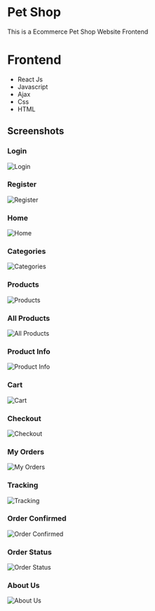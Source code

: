 
# Pet Shop
This is a Ecommerce Pet Shop Website Frontend



# Frontend
- React Js
- Javascript
- Ajax
- Css
- HTML



## Screenshots

### Login
![Login](https://github.com/abhinayak05/pet-shop-website-frontend/blob/main/screenshots/login.png?raw=true)
### Register
![Register](https://github.com/abhinayak05/pet-shop-website-frontend/blob/main/screenshots/register.png?raw=true)
### Home
![Home](https://github.com/abhinayak05/pet-shop-website-frontend/blob/main/screenshots/home.png?raw=true)
### Categories
![Categories](https://github.com/abhinayak05/pet-shop-website-frontend/blob/main/screenshots/categories.png?raw=true)
### Products
![Products](https://github.com/abhinayak05/pet-shop-website-frontend/blob/main/screenshots/products.png?raw=true)
### All Products
![All Products](https://github.com/abhinayak05/pet-shop-website-frontend/blob/main/screenshots/allproducts.png?raw=true)
### Product Info
![Product Info](https://github.com/abhinayak05/pet-shop-website-frontend/blob/main/screenshots/productInfo.png?raw=true)
### Cart
![Cart](https://github.com/abhinayak05/pet-shop-website-frontend/blob/main/screenshots/cart.png?raw=true)
### Checkout
![Checkout](https://github.com/abhinayak05/pet-shop-website-frontend/blob/main/screenshots/checkout.png?raw=true)
### My Orders
![My Orders](https://github.com/abhinayak05/pet-shop-website-frontend/blob/main/screenshots/my%20orders.png?raw=true)
### Tracking
![Tracking](https://github.com/abhinayak05/pet-shop-website-frontend/blob/main/screenshots/tracking.png?raw=true)
### Order Confirmed
![Order Confirmed](https://github.com/abhinayak05/pet-shop-website-frontend/blob/main/screenshots/orderconfirmed.png?raw=true)
### Order Status
![Order Status](https://github.com/abhinayak05/pet-shop-website-frontend/blob/main/screenshots/order%20placed%20status.png?raw=true)
### About Us
![About Us](https://github.com/abhinayak05/pet-shop-website-frontend/blob/main/screenshots/about.png?raw=true)

